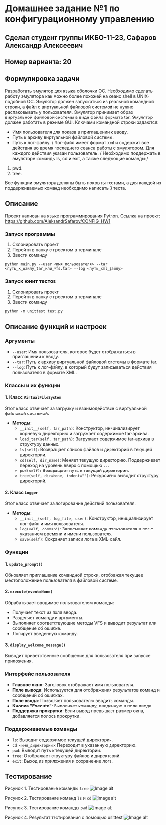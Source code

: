# Домашнее задание №1 по конфигурационному управлению
## Сделал студент группы ИКБО-11-23, Сафаров Александр Алексеевич
## Номер варианта: 20
## **Формулировка задачи**
Разработать эмулятор для языка оболочки ОС. Необходимо сделать работу эмулятора как можно более похожей на сеанс shell в UNIX-подобной ОС.
Эмулятор должен запускаться из реальной командной строки, а файл с
виртуальной файловой системой не нужно распаковывать у пользователя.
Эмулятор принимает образ виртуальной файловой системы в виде файла формата
tar. Эмулятор должен работать в режиме GUI.
Ключами командной строки задаются:
* Имя пользователя для показа в приглашении к вводу.
* Путь к архиву виртуальной файловой системы.
* Путь к лог-файлу.
/
Лог-файл имеет формат xml и содержит все действия во время последнего
сеанса работы с эмулятором. Для каждого действия указан пользователь.
/
Необходимо поддержать в эмуляторе команды ls, cd и exit, а также
следующие команды:/
1. pwd.
2. tree.

Все функции эмулятора должны быть покрыты тестами, а для каждой из
поддерживаемых команд необходимо написать 3 теста.
## Описание
Проект написан на языке программирования Python. Ссылка на проект: https://github.com/AleksandrSafarov/CONFIG_HW1
### Запуск программы
1. Склонировать проект
2. Перейти в папку с проектом в терминале
3. Ввести команду
```
python main.py --user <имя_пользователя> --tar <путь_к_файлу_tar_или_vfs.tar> --log <путь_xml_файлу>
```
### Запуск юнит тестов
1. Склонировать проект
2. Перейти в папку с проектом в терминале
3. Ввести команду
```
python -m unittest test.py
```

## Описание функций и настроек

### Аргументы

- `--user`: Имя пользователя, которое будет отображаться в приглашении к вводу.
- `--tar`: Путь к архиву виртуальной файловой системы в формате tar.
- `--log`: Путь к лог-файлу, в который будут записываться действия пользователя в формате XML.

### Классы и их функции

#### 1. Класс `VirtualFileSystem`

Этот класс отвечает за загрузку и взаимодействие с виртуальной файловой системой.

- **Методы**:
  - `__init__(self, tar_path)`: Конструктор, инициализирует корневую директорию и загружает содержимое tar-архива.
  - `load_tar(self, tar_path)`: Загружает содержимое tar-архива в структуру данных.
  - `ls(self)`: Возвращает список файлов и директорий в текущей директории.
  - `cd(self, dir_name)`: Меняет текущую директорию. Поддерживает переход на уровень вверх с помощью `..`.
  - `pwd(self)`: Возвращает путь к текущей директории.
  - `tree(self, dir=None, indent="")`: Рекурсивно выводит структуру директорий.

#### 2. Класс `Logger`

Этот класс отвечает за логирование действий пользователя.

- **Методы**:
  - `__init__(self, log_file, user)`: Конструктор, инициализирует лог-файл и имя пользователя.
  - `log(self, command)`: Записывает команду пользователя в лог с указанием времени и имени пользователя.
  - `save(self)`: Сохраняет записи лога в XML-файл.

### Функции

#### 1. `update_prompt()`

Обновляет приглашение командной строки, отображая текущее местоположение пользователя в файловой системе.

#### 2. `execute(event=None)`

Обрабатывает вводимые пользователем команды:
- Получает текст из поля ввода.
- Разделяет команду и аргументы.
- Выполняет соответствующие методы VFS и выводит результат или сообщение об ошибке.
- Логирует введенную команду.

#### 3. `display_welcome_message()`

Выводит приветственное сообщение для пользователя при запуске приложения.

### Интерфейс пользователя

- **Главное окно**: Заголовок отображает имя пользователя.
- **Поле вывода**: Используется для отображения результатов команд и сообщений об ошибках.
- **Поле ввода**: Позволяет пользователю вводить команды.
- **Кнопка "Execute"**: Выполняет команду, введенную в поле ввода.
- **Поддержка прокрутки**: Если вывод превышает размер окна, добавляется полоса прокрутки.

### Поддерживаемые команды

- `ls`: Выводит содержимое текущей директории.
- `cd <имя_директории>`: Переходит в указанную директорию.
- `pwd`: Выводит путь к текущей директории.
- `tree`: Отображает структуру файлов и директорий.
- `exit`: Выход из приложения и сохранение лога.

## Тестирование
Рисунок 1. Тестирование команды `tree`
![Image alt](https://github.com/AleksandrSafarov/CONFIG_HW1/blob/main/CONFIG_HW1/images/image1.png)

Рисунок 2. Тестирование команд `ls` и `cd`
![Image alt](https://github.com/AleksandrSafarov/CONFIG_HW1/blob/main/CONFIG_HW1/images/image2.png)

Рисунок 3. Тестирование команды `pwd`
![Image alt](https://github.com/AleksandrSafarov/CONFIG_HW1/blob/main/CONFIG_HW1/images/image3.png)

Рисунок 4. Результат тестирования с помощью unittest
![Image alt](https://github.com/AleksandrSafarov/CONFIG_HW1/blob/main/CONFIG_HW1/images/image4.png)
